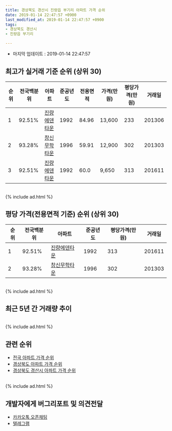 ```yaml
---
title: 경상북도 경산시 진량읍 부기리 아파트 가격 순위
date: 2019-01-14 22:47:57 +0900
last_modified_at: 2019-01-14 22:47:57 +0900
tags:
- 경상북도 경산시
- 진량읍 부기리

---
```


* 마지막 업데이트 : 2019-01-14 22:47:57

## 최고가 실거래 기준 순위 (상위 30)


|순위|전국백분위|아파트|준공년도|전용면적|가격(만원)|평당가격(만원)|거래일|
|---|---|---|---|---|---|---|---|
|1|92.51%|[진량에덴타운](https://search.naver.com/search.naver?query=%EA%B2%BD%EC%83%81%EB%B6%81%EB%8F%84+%EA%B2%BD%EC%82%B0%EC%8B%9C+%EC%A7%84%EB%9F%89%EC%9D%8D+%EB%B6%80%EA%B8%B0%EB%A6%AC+%EC%A7%84%EB%9F%89%EC%97%90%EB%8D%B4%ED%83%80%EC%9A%B4)|1992|84.96|13,600|233|201306|
|2|93.28%|[창신무학타운](https://search.naver.com/search.naver?query=%EA%B2%BD%EC%83%81%EB%B6%81%EB%8F%84+%EA%B2%BD%EC%82%B0%EC%8B%9C+%EC%A7%84%EB%9F%89%EC%9D%8D+%EB%B6%80%EA%B8%B0%EB%A6%AC+%EC%B0%BD%EC%8B%A0%EB%AC%B4%ED%95%99%ED%83%80%EC%9A%B4)|1996|59.91|12,900|302|201303|
|3|92.51%|[진량에덴타운](https://search.naver.com/search.naver?query=%EA%B2%BD%EC%83%81%EB%B6%81%EB%8F%84+%EA%B2%BD%EC%82%B0%EC%8B%9C+%EC%A7%84%EB%9F%89%EC%9D%8D+%EB%B6%80%EA%B8%B0%EB%A6%AC+%EC%A7%84%EB%9F%89%EC%97%90%EB%8D%B4%ED%83%80%EC%9A%B4)|1992|60.0|9,650|313|201611|


<br>
{% include ad.html %}
<br>

## 평당 가격(전용면적 기준) 순위 (상위 30)


|순위|전국백분위|아파트|준공년도|평당가격(만원)|거래일|
|---|---|---|---|---|---|
|1|92.51%|[진량에덴타운](https://search.naver.com/search.naver?query=%EA%B2%BD%EC%83%81%EB%B6%81%EB%8F%84+%EA%B2%BD%EC%82%B0%EC%8B%9C+%EC%A7%84%EB%9F%89%EC%9D%8D+%EB%B6%80%EA%B8%B0%EB%A6%AC+%EC%A7%84%EB%9F%89%EC%97%90%EB%8D%B4%ED%83%80%EC%9A%B4)|1992|313|201611|
|2|93.28%|[창신무학타운](https://search.naver.com/search.naver?query=%EA%B2%BD%EC%83%81%EB%B6%81%EB%8F%84+%EA%B2%BD%EC%82%B0%EC%8B%9C+%EC%A7%84%EB%9F%89%EC%9D%8D+%EB%B6%80%EA%B8%B0%EB%A6%AC+%EC%B0%BD%EC%8B%A0%EB%AC%B4%ED%95%99%ED%83%80%EC%9A%B4)|1996|302|201303|


<br>
{% include ad.html %}
<br>

## 최근 5년 간 거래량 추이


<div style="width:100%;">
    <canvas id="deal_progress" height="250"></canvas>
</div>

<script>
new Chart(document.getElementById("deal_progress"), {
    type: 'line',
    data: {
        labels: ['201401','201402','201403','201404','201405','201406','201407','201408','201409','201410','201411','201412','201501','201502','201503','201504','201505','201506','201507','201508','201509','201510','201511','201512','201601','201602','201603','201604','201605','201606','201607','201608','201609','201610','201611','201612','201701','201702','201703','201704','201705','201706','201707','201708','201709','201710','201711','201712','201801','201802','201803','201804','201805','201806','201807','201808','201809','201810','201811','201812','201901'],
        datasets: [{
            label: '실거래 수',
            pointRadius: 1,
            data: [13, 9, 8, 6, 3, 3, 5, 6, 8, 8, 4, 7, 7, 6, 3, 7, 7, 5, 7, 8, 3, 4, 5, 2, 3, 1, 1, 2, 2, 1, 3, 4, 3, 2, 3, 1, 6, 3, 2, 3, 2, 0, 3, 1, 3, 2, 4, 2, 10, 5, 6, 0, 4, 1, 2, 4, 3, 3, 1, 3, 1],
            borderColor: "rgba(255, 201, 14, 1)",
            backgroundColor: "rgba(255, 201, 14, 0.5)",
            fill: true,
        }]
    },
    options: {
        responsive: true,
        title: {
            display: true,
            text: '5년간 거래량 추이'
        },
        tooltips: {
            mode: 'index',
            intersect: false,
        },
        hover: {
            mode: 'nearest',
            intersect: true
        },
        scales: {
            xAxes: [{
                display: true,
                scaleLabel: {
                    display: true,
                    labelString: '년/월'
                }
            }],
            yAxes: [{
                display: true,
                ticks: {
                    suggestedMin: 0,
                },
                scaleLabel: {
                    display: true,
                    labelString: '실거래 수'
                }
            }]
        }
    }
});

</script>


<br>
{% include ad.html %}
<br>

## 관련 순위

- [전국 아파트 가격 순위](https://inasie.github.io/apt-ranking/전국)
- [경상북도 아파트 가격 순위](https://inasie.github.io/apt-ranking/경상북도)
- [경상북도 경산시 아파트 가격 순위](https://inasie.github.io/apt-ranking/경상북도-경산시)


<br>
{% include ad.html %}
<br>

## 개발자에게 버그리포트 및 의견전달

- [카카오톡 오픈채팅](https://open.kakao.com/o/gLJUAP4)
- [텔레그램](https://t.me/inasie)

